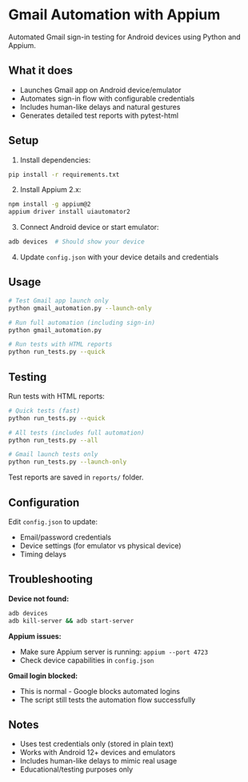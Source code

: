 # Gmail Automation with Appium

Automated Gmail sign-in testing for Android devices using Python and Appium.

## What it does

- Launches Gmail app on Android device/emulator
- Automates sign-in flow with configurable credentials
- Includes human-like delays and natural gestures
- Generates detailed test reports with pytest-html

## Setup

1. Install dependencies:
```bash
pip install -r requirements.txt
```

2. Install Appium 2.x:
```bash
npm install -g appium@2
appium driver install uiautomator2
```

3. Connect Android device or start emulator:
```bash
adb devices  # Should show your device
```

4. Update `config.json` with your device details and credentials

## Usage

```bash
# Test Gmail app launch only
python gmail_automation.py --launch-only

# Run full automation (including sign-in)
python gmail_automation.py

# Run tests with HTML reports
python run_tests.py --quick
```

## Testing

Run tests with HTML reports:

```bash
# Quick tests (fast)
python run_tests.py --quick

# All tests (includes full automation)
python run_tests.py --all

# Gmail launch tests only
python run_tests.py --launch-only
```

Test reports are saved in `reports/` folder.

## Configuration

Edit `config.json` to update:
- Email/password credentials
- Device settings (for emulator vs physical device)
- Timing delays

## Troubleshooting

**Device not found:**
```bash
adb devices
adb kill-server && adb start-server
```

**Appium issues:**
- Make sure Appium server is running: `appium --port 4723`
- Check device capabilities in `config.json`

**Gmail login blocked:**
- This is normal - Google blocks automated logins
- The script still tests the automation flow successfully

## Notes

- Uses test credentials only (stored in plain text)
- Works with Android 12+ devices and emulators
- Includes human-like delays to mimic real usage
- Educational/testing purposes only
